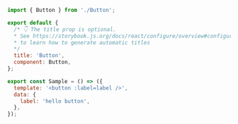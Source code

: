 ```js filename="Button.stories.js|jsx" renderer="common" language="js"
import { Button } from './Button';

export default {
  /* 👇 The title prop is optional.
  * See https://storybook.js.org/docs/react/configure/overview#configure-story-loading
  * to learn how to generate automatic titles
  */
  title: 'Button',
  component: Button,
};

export const Sample = () => ({
  template: '<button :label=label />',
  data: {
    label: 'hello button',
  },
});
```
